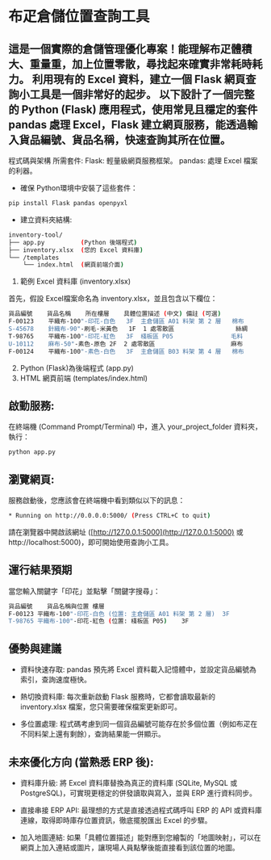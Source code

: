 # 布疋倉儲位置查詢工具

## 這是一個實際的倉儲管理優化專案！能理解布疋體積大、重量重，加上位置零散，尋找起來確實非常耗時耗力。 利用現有的 Excel 資料，建立一個 Flask 網頁查詢小工具是一個非常好的起步。  以下設計了一個完整的 Python (Flask) 應用程式，使用常見且穩定的套件 pandas 處理 Excel，Flask 建立網頁服務，能透過輸入貨品編號、貨品名稱，快速查詢其所在位置。

程式碼與架構
所需套件:
Flask: 輕量級網頁服務框架。
pandas: 處理 Excel 檔案的利器。

* 確保 Python環境中安裝了這些套件：
```bash
pip install Flask pandas openpyxl
```

* 建立資料夾結構:
```bash
inventory-tool/
├── app.py          (Python 後端程式)
├── inventory.xlsx  (您的 Excel 資料庫)
└── /templates
    └── index.html  (網頁前端介面)
```


1. 範例 Excel 資料庫 (inventory.xlsx)

首先，假設 Excel檔案命名為 inventory.xlsx，並且包含以下欄位：
```bash
貨品編號	貨品名稱	所在樓層	具體位置描述 (中文)	備註 (可選)
F-00123	   平織布-100"-印花-白色	3F	主倉儲區 A01 料架 第 2 層	棉布
S-45678	   針織布-90"-刷毛-米黃色	1F	1 處零散區	               絲綢
T-98765	   平織布-100"-印花-紅色	3F	棧板區 P05	               毛料
U-10112	   麻布-50"-素色-原色	2F	2 處零散區	                   麻布
F-00124	   平織布-100"-素色-白色	3F	主倉儲區 B03 料架 第 4 層	棉布

```

2. Python (Flask)為後端程式 (app.py)
3. HTML 網頁前端 (templates/index.html)

## 啟動服務:
在終端機 (Command Prompt/Terminal) 中，進入 your_project_folder 資料夾，執行：
```bash
python app.py
```

## 瀏覽網頁:
服務啟動後，您應該會在終端機中看到類似以下的訊息：
```bash
* Running on http://0.0.0.0:5000/ (Press CTRL+C to quit)
```
請在瀏覽器中開啟該網址 ([http://127.0.0.1:5000](http://127.0.0.1:5000) 或 http://localhost:5000)，即可開始使用查詢小工具。



## 運行結果預期
當您輸入關鍵字「印花」並點擊「關鍵字搜尋」：
```bash
貨品編號	貨品名稱與位置	樓層
F-00123	平織布-100"-印花-白色 (位置: 主倉儲區 A01 料架 第 2 層)	3F
T-98765	平織布-100"-印花-紅色 (位置: 棧板區 P05)	3F
```

## 優勢與建議
* 資料快速存取: pandas 預先將 Excel 資料載入記憶體中，並設定貨品編號為索引，查詢速度極快。

* 熱切換資料庫: 每次重新啟動 Flask 服務時，它都會讀取最新的 inventory.xlsx 檔案，您只需要確保檔案更新即可。

* 多位置處理: 程式碼考慮到同一個貨品編號可能存在於多個位置（例如布疋在不同料架上還有剩餘），查詢結果能一併顯示。

## 未來優化方向 (當熟悉 ERP 後):

* 資料庫升級: 將 Excel 資料庫替換為真正的資料庫 (SQLite, MySQL 或 PostgreSQL)，可實現更穩定的併發讀取與寫入，並與 ERP 進行資料同步。

* 直接串接 ERP API: 最理想的方式是直接透過程式碼呼叫 ERP 的 API 或資料庫連線，取得即時庫存位置資訊，徹底擺脫匯出 Excel 的步驟。

* 加入地圖連結: 如果「具體位置描述」能對應到您繪製的「地圖映射」，可以在網頁上加入連結或圖片，讓現場人員點擊後能直接看到該位置的地圖。
